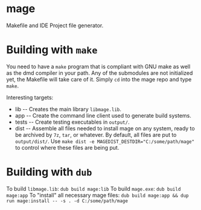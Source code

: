 # mage
Makefile and IDE Project file generator.

# Building with `make`
You need to have a `make` program that is compliant with GNU make as well as the dmd compiler in your path. Any of the submodules are not initialized yet, the Makefile will take care of it. Simply `cd` into the mage repo and type `make`.

Interesting targets:
- lib -- Creates the main library `libmage.lib`.
- app -- Create the command line client used to generate build systems.
- tests -- Create testing executables in `output/`.
- dist -- Assemble all files needed to install mage on any system, ready to be archived by `7z`, `tar`, or whatever. By default, all files are put to `output/dist/`. Use `make dist -e MAGEDIST_DESTDIR="C:/some/path/mage"` to control where these files are being put.

# Building with `dub`
To build `libmage.lib`: `dub build mage:lib`
To build `mage.exe`: `dub build mage:app` 
To "install" all necessary mage files: `dub build mage:app && dup run mage:install -- -s . -d C:/some/path/mage`
